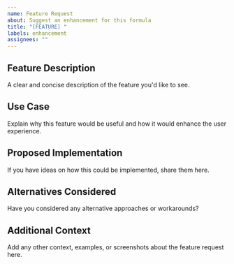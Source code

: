 ```yaml
---
name: Feature Request
about: Suggest an enhancement for this formula
title: "[FEATURE] "
labels: enhancement
assignees: ""
---
```


## Feature Description

A clear and concise description of the feature you'd like to see.

## Use Case

Explain why this feature would be useful and how it would enhance the user experience.

## Proposed Implementation

If you have ideas on how this could be implemented, share them here.

## Alternatives Considered

Have you considered any alternative approaches or workarounds?

## Additional Context

Add any other context, examples, or screenshots about the feature request here.
